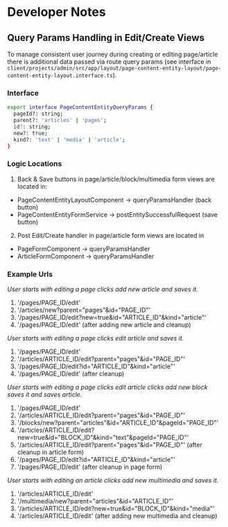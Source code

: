# Developer Notes

## Query Params Handling in Edit/Create Views

To manage consistent user journey during creating or editing page/article there is additional data passed via route query params (see interface in `client/projects/admin/src/app/layout/page-content-entity-layout/page-content-entity-layout.interface.ts`).

### Interface

```bash
export interface PageContentEntityQueryParams {
  pageId?: string;
  parent?: 'articles' | 'pages';
  id?: string;
  new?: true;
  kind?: 'text' | 'media' | 'article';
}
```

### Logic Locations

1. Back & Save buttons in page/article/block/multimedia form views are located in:

- PageContentEntityLayoutComponent -> queryParamsHandler (back button)
- PageContentEntityFormService -> postEntitySuccessfulRequest (save button)

2. Post Edit/Create handler in page/article form views are located in

- PageFormComponent -> queryParamsHandler
- ArticleFormComponent -> queryParamsHandler

### Example Urls

_User starts with editing a page clicks add new article and saves it._

1. '/pages/PAGE_ID/edit'
2. '/articles/new?parent="pages"&id="PAGE_ID"'
3. '/pages/PAGE_ID/edit?new=true&id="ARTICLE_ID"&kind="article"'
4. '/pages/PAGE_ID/edit' (after adding new article and cleanup)

_User starts with editing a page clicks edit article and saves it._

1. '/pages/PAGE_ID/edit'
2. '/articles/ARTICLE_ID/edit?parent="pages"&id="PAGE_ID"'
3. '/pages/PAGE_ID/edit?id="ARTICLE_ID"&kind="article"'
4. '/pages/PAGE_ID/edit' (after cleanup)

_User starts with editing a page clicks edit article clicks add new block saves it and saves article._

1. '/pages/PAGE_ID/edit'
2. '/articles/ARTICLE_ID/edit?parent="pages"&id="PAGE_ID"'
3. '/blocks/new?parent="articles"&id="ARTICLE_ID"&pageId="PAGE_ID"'
4. '/articles/ARTICLE_ID/edit?new=true&id="BLOCK_ID"&kind="text"&pageId="PAGE_ID"'
5. '/articles/ARTICLE_ID/edit?parent="pages"&id="PAGE_ID"' (after cleanup in article form)
6. '/pages/PAGE_ID/edit?id="ARTICLE_ID"&kind="article"'
7. '/pages/PAGE_ID/edit' (after cleanup in page form)

_User starts with editing an article clicks add new multimedia and saves it._

1. '/articles/ARTICLE_ID/edit'
2. '/multimedia/new?parent="articles"&id="ARTICLE_ID"'
3. '/articles/ARTICLE_ID/edit?new=true&id="BLOCK_ID"&kind="media"'
4. '/articles/ARTICLE_ID/edit' (after adding new multimedia and cleanup)
